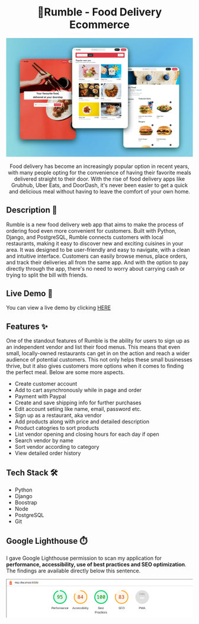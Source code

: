 <h1 align="center">🛒Rumble - Food Delivery Ecommerce</h1>

![alt text](/mysite/static/images/showcase.webp)

<p align="center">Food delivery has become an increasingly popular option in recent years, with many people opting for the convenience of having their favorite meals delivered straight to their door. With the rise of food delivery apps like Grubhub, Uber Eats, and DoorDash, it's never been easier to get a quick and delicious meal without having to leave the comfort of your own home.</p>

## Description 📝

<p>Rumble is a new food delivery web app that aims to make the process of ordering food even more convenient for customers. Built with Python, Django, and PostgreSQL, Rumble connects customers with local restaurants, making it easy to discover new and exciting cuisines in your area. It was designed to be user-friendly and easy to navigate, with a clean and intuitive interface. Customers can easily browse menus, place orders, and track their deliveries all from the same app. And with the option to pay directly through the app, there's no need to worry about carrying cash or trying to split the bill with friends.</p>

##  Live Demo 🔴
<p>You can view a live demo by clicking <a href="https://rumble-eats.live/">HERE</a></p>

## Features ✨   
<p>One of the standout features of Rumble is the ability for users to sign up as an independent vendor and list their food menus. This means that even small, locally-owned restaurants can get in on the action and reach a wider audience of potential customers. This not only helps these small businesses thrive, but it also gives customers more options when it comes to finding the perfect meal. Below are some more aspects.</p>

- Create customer account   
- Add to cart asynchronously while in page and order
- Payment with Paypal
- Create and save shipping info for further purchases
- Edit account setiing like name, email, password etc.
- Sign up as a restaurant, aka vendor
- Add products along with price and detailed description
- Product catogries to sort products
- List vendor opening and closing hours for each day if open
- Search vendor by name
- Sort vendor according to category
- View detailed order history

## Tech Stack 🛠️
- Python
- Django
- Boostrap
- Node
- PostgreSQL
- Git

## Google Lighthouse ⏱️
<p>I gave Google Lighthouse permission to scan my application for <b>performance, accessibility, use of best practices and SEO optimization</b>. The findings are available directly below this sentence.</p>

![Lighthouse performance metric](/mysite/static/images/lighthouse.png)
